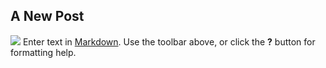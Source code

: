 ## A New Post
![]({{site.baseurl}}/)
Enter text in [Markdown](http://daringfireball.net/projects/markdown/). Use the toolbar above, or click the **?** button for formatting help.
